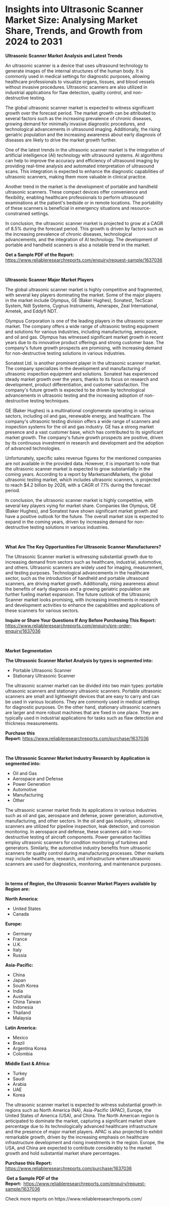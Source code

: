 <p><h1>Insights into Ultrasonic Scanner Market Size: Analysing Market Share, Trends, and Growth from 2024 to 2031</h1></p><p><strong>Ultrasonic Scanner Market Analysis and Latest Trends</strong></p>
<p><p>An ultrasonic scanner is a device that uses ultrasound technology to generate images of the internal structures of the human body. It is commonly used in medical settings for diagnostic purposes, allowing healthcare professionals to visualize organs, tissues, and blood vessels without invasive procedures. Ultrasonic scanners are also utilized in industrial applications for flaw detection, quality control, and non-destructive testing.</p><p>The global ultrasonic scanner market is expected to witness significant growth over the forecast period. The market growth can be attributed to several factors such as the increasing prevalence of chronic diseases, growing demand for minimally invasive diagnostic procedures, and technological advancements in ultrasound imaging. Additionally, the rising geriatric population and the increasing awareness about early diagnosis of diseases are likely to drive the market growth further.</p><p>One of the latest trends in the ultrasonic scanner market is the integration of artificial intelligence (AI) technology with ultrasound systems. AI algorithms can help to improve the accuracy and efficiency of ultrasound imaging by providing real-time analysis and automated interpretation of ultrasound scans. This integration is expected to enhance the diagnostic capabilities of ultrasonic scanners, making them more valuable in clinical practice.</p><p>Another trend in the market is the development of portable and handheld ultrasonic scanners. These compact devices offer convenience and flexibility, enabling healthcare professionals to perform ultrasound examinations at the patient's bedside or in remote locations. The portability of these scanners is beneficial in emergency situations and resource-constrained settings.</p><p>In conclusion, the ultrasonic scanner market is projected to grow at a CAGR of 8.5% during the forecast period. This growth is driven by factors such as the increasing prevalence of chronic diseases, technological advancements, and the integration of AI technology. The development of portable and handheld scanners is also a notable trend in the market.</p></p>
<p><strong>Get a Sample PDF of the Report:&nbsp;</strong> <a href="https://www.reliableresearchreports.com/enquiry/request-sample/1637036">https://www.reliableresearchreports.com/enquiry/request-sample/1637036</a></p>
<p>&nbsp;</p>
<p><strong>Ultrasonic Scanner Major Market Players</strong></p>
<p><p>The global ultrasonic scanner market is highly competitive and fragmented, with several key players dominating the market. Some of the major players in the market include Olympus, GE (Baker Hughes), Sonatest, TecScan System, Ndt Systems, Cygnus Instruments, Amerapex, Zeal International, Ametek, and Eddyfi NDT.</p><p>Olympus Corporation is one of the leading players in the ultrasonic scanner market. The company offers a wide range of ultrasonic testing equipment and solutions for various industries, including manufacturing, aerospace, and oil and gas. Olympus has witnessed significant market growth in recent years due to its innovative product offerings and strong customer base. The company's future growth prospects are promising, with increasing demand for non-destructive testing solutions in various industries.</p><p>Sonatest Ltd. is another prominent player in the ultrasonic scanner market. The company specializes in the development and manufacturing of ultrasonic inspection equipment and solutions. Sonatest has experienced steady market growth over the years, thanks to its focus on research and development, product differentiation, and customer satisfaction. The company's future growth is expected to be driven by technological advancements in ultrasonic testing and the increasing adoption of non-destructive testing techniques.</p><p>GE (Baker Hughes) is a multinational conglomerate operating in various sectors, including oil and gas, renewable energy, and healthcare. The company's ultrasonic testing division offers a wide range of scanners and inspection systems for the oil and gas industry. GE has a strong market presence and a vast customer base, which has contributed to its significant market growth. The company's future growth prospects are positive, driven by its continuous investment in research and development and the adoption of advanced technologies.</p><p>Unfortunately, specific sales revenue figures for the mentioned companies are not available in the provided data. However, it is important to note that the ultrasonic scanner market is expected to grow substantially in the coming years. According to a report by MarketsandMarkets, the global ultrasonic testing market, which includes ultrasonic scanners, is projected to reach $4.2 billion by 2026, with a CAGR of 7.1% during the forecast period.</p><p>In conclusion, the ultrasonic scanner market is highly competitive, with several key players vying for market share. Companies like Olympus, GE (Baker Hughes), and Sonatest have shown significant market growth and have a positive outlook for the future. The overall market size is expected to expand in the coming years, driven by increasing demand for non-destructive testing solutions in various industries.</p></p>
<p>&nbsp;</p>
<p><strong>What Are The Key Opportunities For Ultrasonic Scanner Manufacturers?</strong></p>
<p><p>The Ultrasonic Scanner market is witnessing substantial growth due to increasing demand from sectors such as healthcare, industrial, automotive, and others. Ultrasonic scanners are widely used for imaging, measurement, and testing purposes. Technological advancements in the healthcare sector, such as the introduction of handheld and portable ultrasound scanners, are driving market growth. Additionally, rising awareness about the benefits of early diagnosis and a growing geriatric population are further fueling market expansion. The future outlook of the Ultrasonic Scanner market looks promising, with increasing investments in research and development activities to enhance the capabilities and applications of these scanners for various sectors.</p></p>
<p><strong>Inquire or Share Your Questions If Any Before Purchasing This Report:</strong> <a href="https://www.reliableresearchreports.com/enquiry/pre-order-enquiry/1637036">https://www.reliableresearchreports.com/enquiry/pre-order-enquiry/1637036</a></p>
<p>&nbsp;</p>
<p><strong>Market Segmentation</strong></p>
<p><strong>The Ultrasonic Scanner Market Analysis by types is segmented into:</strong></p>
<p><ul><li>Portable Ultrasonic Scanner</li><li>Stationary Ultrasonic Scanner</li></ul></p>
<p><p>The ultrasonic scanner market can be divided into two main types: portable ultrasonic scanners and stationary ultrasonic scanners. Portable ultrasonic scanners are small and lightweight devices that are easy to carry and can be used in various locations. They are commonly used in medical settings for diagnostic purposes. On the other hand, stationary ultrasonic scanners are larger and more robust machines that are fixed in one place. They are typically used in industrial applications for tasks such as flaw detection and thickness measurements.</p></p>
<p><strong>Purchase this Report:&nbsp;</strong><a href="https://www.reliableresearchreports.com/purchase/1637036">https://www.reliableresearchreports.com/purchase/1637036</a></p>
<p>&nbsp;</p>
<p><strong>The Ultrasonic Scanner Market Industry Research by Application is segmented into:</strong></p>
<p><ul><li>Oil and Gas</li><li>Aerospace and Defense</li><li>Power Generation</li><li>Automotive</li><li>Manufacturing</li><li>Other</li></ul></p>
<p><p>The ultrasonic scanner market finds its applications in various industries such as oil and gas, aerospace and defense, power generation, automotive, manufacturing, and other sectors. In the oil and gas industry, ultrasonic scanners are utilized for pipeline inspection, leak detection, and corrosion monitoring. In aerospace and defense, these scanners aid in non-destructive testing of aircraft components. Power generation facilities employ ultrasonic scanners for condition monitoring of turbines and generators. Similarly, the automotive industry benefits from ultrasonic scanners for quality control during manufacturing processes. Other markets may include healthcare, research, and infrastructure where ultrasonic scanners are used for diagnostics, monitoring, and maintenance purposes.</p></p>
<p>&nbsp;</p>
<p><strong>In terms of Region, the Ultrasonic Scanner Market Players available by Region are:</strong></p>
<p>
    <p> <strong> North America: </strong>
        <ul>
            <li>United States</li>
            <li>Canada</li>
        </ul>
        </p> 
    <p> <strong> Europe: </strong>
        <ul>
            <li>Germany</li>
            <li>France</li>
            <li>U.K.</li>
            <li>Italy</li>
            <li>Russia</li>
        </ul>
        </p> 
    <p> <strong> Asia-Pacific: </strong>
        <ul>
            <li>China</li>
            <li>Japan</li>
            <li>South Korea</li>
            <li>India</li>
            <li>Australia</li>
            <li>China Taiwan</li>
            <li>Indonesia</li>
            <li>Thailand</li>
            <li>Malaysia</li>
        </ul>
        </p> 
    <p> <strong> Latin America: </strong>
        <ul>
            <li>Mexico</li>
            <li>Brazil</li>
            <li>Argentina Korea</li>
            <li>Colombia</li>
        </ul>
        </p> 
    <p> <strong> Middle East & Africa: </strong>
        <ul>
            <li>Turkey</li>
            <li>Saudi</li>
            <li>Arabia</li>
            <li>UAE</li>
            <li>Korea</li>
        </ul>
    </p>
    </p>
<p><p>The ultrasonic scanner market is expected to witness substantial growth in regions such as North America (NA), Asia-Pacific (APAC), Europe, the United States of America (USA), and China. The North American region is anticipated to dominate the market, capturing a significant market share percentage due to its technologically advanced healthcare infrastructure and the presence of major market players. APAC is also projected to exhibit remarkable growth, driven by the increasing emphasis on healthcare infrastructure development and rising investments in the region. Europe, the USA, and China are expected to contribute considerably to the market growth and hold substantial market share percentages.</p></p>
<p><strong>Purchase this Report: </strong><a href="https://www.reliableresearchreports.com/purchase/1637036">https://www.reliableresearchreports.com/purchase/1637036</a></p>
<p>&nbsp;<strong>Get a Sample PDF of the Report:&nbsp;&nbsp;</strong><a href="https://www.reliableresearchreports.com/enquiry/request-sample/1637036">https://www.reliableresearchreports.com/enquiry/request-sample/1637036</a></p>
<p><strong></strong></p>
<p>Check more reports on https://www.reliableresearchreports.com/</p>